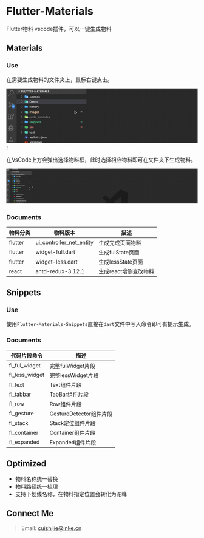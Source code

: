 # Flutter-Materials

Flutter物料 vscode插件，可以一键生成物料

## Materials

### Use

在需要生成物料的文件夹上，鼠标右键点击。

![](images/operate_1.gif);

在VsCode上方会弹出选择物料框，此时选择相应物料即可在文件夹下生成物料。

![](images/operate_2.gif)

### Documents

| 物料分类 | 物料版本 | 描述 |
| --- | --- | --- |
| flutter | ui_controller_net_entity | 生成完成页面物料 |
| flutter | widget-full.dart | 生成fulState页面 |
| flutter | widget-less.dart | 生成lessState页面 |
| react | antd-redux-3.12.1 | 生成react增删查改物料 |

## Snippets

### Use

使用`Flutter-Materials-Snippets`直接在`dart`文件中写入命令即可有提示生成。

### Documents

| 代码片段命令 | 描述 |
| --- | --- |
| fl_ful_widget | 完整fulWidget片段 |
| fl_less_widget | 完整lessWidget片段 |
| fl_text | Text组件片段 |
| fl_tabbar | TabBar组件片段 |
| fl_row | Row组件片段 |
| fl_gesture | GestureDetector组件片段 |
| fl_stack | Stack定位组件片段 |
| fl_container | Container组件片段 |
| fl_expanded | Expanded组件片段 |

## Optimized

- 物料名称统一替换
- 物料路径统一梳理
- 支持下划线名称，在物料指定位置会转化为驼峰

## Connect Me

> Email: cuishijie@inke.cn